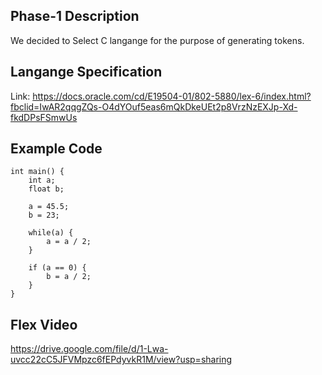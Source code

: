 ## Phase-1 Description ##
We decided to Select C langange for the purpose of generating tokens.

## Langange Specification ##
Link: https://docs.oracle.com/cd/E19504-01/802-5880/lex-6/index.html?fbclid=IwAR2qqgZQs-O4dYOuf5eas6mQkDkeUEt2p8VrzNzEXJp-Xd-fkdDPsFSmwUs

## Example Code ##
```
int main() {
    int a;
    float b;

    a = 45.5;
    b = 23;

    while(a) {
        a = a / 2;
    }

    if (a == 0) {
        b = a / 2;
    }
}
```

## Flex Video ##
https://drive.google.com/file/d/1-Lwa-uvcc22cC5JFVMpzc6fEPdyvkR1M/view?usp=sharing
